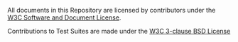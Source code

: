 All documents in this Repository are licensed by contributors
under the
[W3C Software and Document License](https://www.w3.org/Consortium/Legal/copyright-software).

Contributions to Test Suites are made under the
[W3C 3-clause BSD License](https://www.w3.org/Consortium/Legal/2008/03-bsd-license.html)
